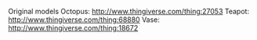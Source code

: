 Original models
Octopus: http://www.thingiverse.com/thing:27053
Teapot: http://www.thingiverse.com/thing:68880
Vase: http://www.thingiverse.com/thing:18672
